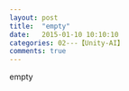 ```yaml
---
layout: post
title:  "empty"
date:   2015-01-10 10:10:10
categories: 02---【Unity-AI】
comments: true
---
```

empty
